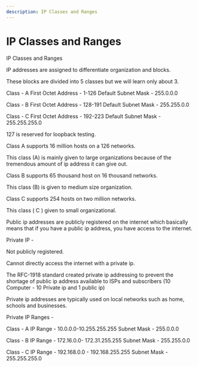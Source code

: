 ```yaml
---
description: IP Classes and Ranges
---
```


# IP Classes and Ranges

IP Classes and Ranges

IP addresses are assigned to differentiate organization and blocks.

These blocks are divided into 5 classes but we will learn only about 3.

Class - A First Octet Address - 1-126 Default Subnet Mask - 255.0.0.0

Class - B First Octet Address - 128-191 Default Subnet Mask - 255.255.0.0

Class - C First Octet Address - 192-223 Default Subnet Mask - 255.255.255.0

127 is reserved for loopback testing.

Class A supports 16 million hosts on a 126 networks.

This class \(A\) is mainly given to large organizations because of the tremendous amount of ip address it can give out.

Class B supports 65 thousand host on 16 thousand networks.

This class \(B\) is given to medium size organization.

Class C supports 254 hosts on two million networks.

This class \( C \) given to small organizational.

Public ip addresses are publicly registered on the internet which basically means that if you have a public ip address, you have access to the internet.

Private IP -

Not publicly registered.

Cannot directly access the internet with a private ip.

The RFC-1918 standard created private ip addressing to prevent the shortage of public ip address available to ISPs and subscribers \(10 Computer - 10 Private ip and 1 public ip\)

Private ip addresses are typically used on local networks such as home, schools and businesses.

Private IP Ranges -

Class - A IP Range - 10.0.0.0-10.255.255.255 Subnet Mask - 255.0.0.0

Class - B IP Range - 172.16.0.0- 172.31.255.255 Subnet Mask - 255.255.0.0

Class - C IP Range - 192.168.0.0 - 192.168.255.255 Subnet Mask - 255.255.255.0

